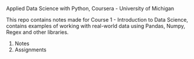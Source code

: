 Applied Data Science with Python, Coursera - University of Michigan

This repo contains notes made for Course 1 - Introduction to Data Science, contains examples of working with real-world data using Pandas, Numpy, Regex and other libraries. 

1) Notes
2) Assignments
